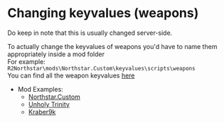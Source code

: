 # Changing keyvalues (weapons)

Do keep in note that this is usually changed server-side.

To actually change the keyvalues of weapons you'd have to name them appropriately inside a mod folder\
For example: `R2Northstar\mods\Northstar.Custom\keyvalues\scripts\weapons`\
You can find all the weapon keyvalues [here](https://github.com/BigSpice/TitanFall_2_Weapon_Skin_Modding/tree/main/Weapon_Scripts)

- Mod Examples:
  - [Northstar.Custom](https://github.com/R2Northstar/NorthstarMods/tree/main/Northstar.Custom)
  - [Unholy Trinity](https://github.com/xamionex/xamionex.UnholyTrinity)
  - [Kraber9k](https://github.com/Steveplays28/kraber9k/tree/main/Steveplays.Kraber9K)
